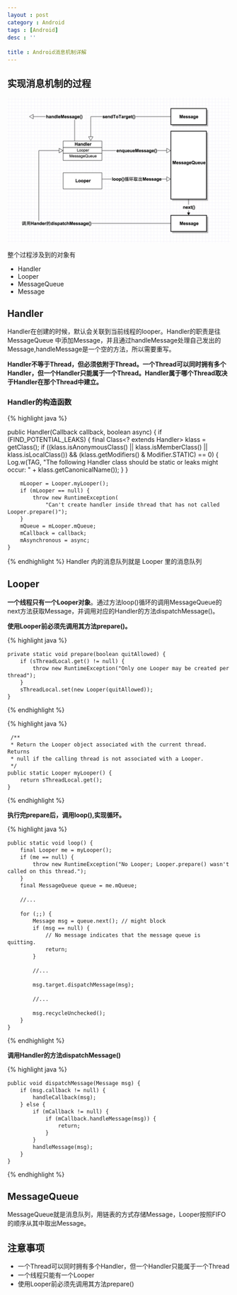 ```yaml
---
layout : post 
category : Android
tags : [Android]
desc : ''

title : Android消息机制详解
---
```


## 实现消息机制的过程
![image](/content/handler.png)

整个过程涉及到的对象有

* Handler
* Looper
* MessageQueue
* Message

## Handler
Handler在创建的时候，默认会关联到当前线程的looper。Handler的职责是往MessageQueue 中添加Message，并且通过handleMessage处理自己发出的Message,handleMessage是一个空的方法，所以需要重写。

**Handler不等于Thread，但必须依附于Thread。一个Thread可以同时拥有多个Handler，但一个Handler只能属于一个Thread。Handler属于哪个Thread取决于Handler在那个Thread中建立。**

### Handler的构造函数
{% highlight java %} 

 public Handler(Callback callback, boolean async) {
        if (FIND_POTENTIAL_LEAKS) {
            final Class<? extends Handler> klass = getClass();
            if ((klass.isAnonymousClass() || klass.isMemberClass() || klass.isLocalClass()) &&
                    (klass.getModifiers() & Modifier.STATIC) == 0) {
                Log.w(TAG, "The following Handler class should be static or leaks might occur: " +
                    klass.getCanonicalName());
            }
        }

        mLooper = Looper.myLooper();
        if (mLooper == null) {
            throw new RuntimeException(
                "Can't create handler inside thread that has not called Looper.prepare()");
        }
        mQueue = mLooper.mQueue;
        mCallback = callback;
        mAsynchronous = async;
    }

{% endhighlight %}
Handler 内的消息队列就是 Looper 里的消息队列

## Looper
**一个线程只有一个Looper对象**。通过方法loop()循环的调用MessageQueue的next方法获取Message，并调用对应的Handler的方法dispatchMessage()。

**使用Looper前必须先调用其方法prepare()。**

{% highlight java %} 

    private static void prepare(boolean quitAllowed) {
        if (sThreadLocal.get() != null) {
            throw new RuntimeException("Only one Looper may be created per thread");
        }
        sThreadLocal.set(new Looper(quitAllowed));
    }
    
{% endhighlight %}

{% highlight java %} 
	
	 /**
     * Return the Looper object associated with the current thread.  Returns
     * null if the calling thread is not associated with a Looper.
     */
    public static Looper myLooper() {
        return sThreadLocal.get();
    }
	
{% endhighlight %}

**执行完prepare后，调用loop(),实现循环。**

{% highlight java %} 

    public static void loop() {
        final Looper me = myLooper();
        if (me == null) {
            throw new RuntimeException("No Looper; Looper.prepare() wasn't called on this thread.");
        }
        final MessageQueue queue = me.mQueue;
        
        //...

        for (;;) {
            Message msg = queue.next(); // might block
            if (msg == null) {
                // No message indicates that the message queue is quitting.
                return;
            }
            
            //...
            
            msg.target.dispatchMessage(msg);
            
            //...
            
            msg.recycleUnchecked();
        }
    }
    
{% endhighlight %}

**调用Handler的方法dispatchMessage()**

{% highlight java %} 
	
    public void dispatchMessage(Message msg) {
        if (msg.callback != null) {
            handleCallback(msg);
        } else {
            if (mCallback != null) {
                if (mCallback.handleMessage(msg)) {
                    return;
                }
            }
            handleMessage(msg);
        }
    }
	
{% endhighlight %}

## MessageQueue
MessageQueue就是消息队列，用链表的方式存储Message，Looper按照FIFO的顺序从其中取出Message。

## 注意事项
 * 一个Thread可以同时拥有多个Handler，但一个Handler只能属于一个Thread
 * 一个线程只能有一个Looper
 * 使用Looper前必须先调用其方法prepare()